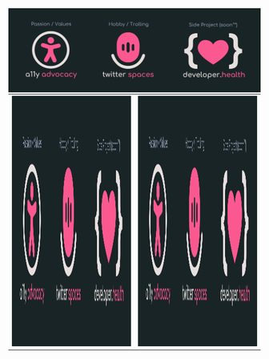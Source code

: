 <img src="imgs/github-top-image.svg">
<table style="border:0px; margin: 0px;">
<tr>
  <th><a href="https://google.com"><img src="imgs/github-top-image.svg" width="1500" height=500></a></th>
  <th><a href="https://daily.dev.com"><img src="imgs/github-top-image.svg" width="1500" height=500></a></th>
</tr>

<table>
